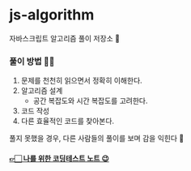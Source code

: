 # js-algorithm
자바스크립트 알고리즘 풀이 저장소 🤔  

### 풀이 방법 🙌🏻
1. 문제를 천천히 읽으면서 정확히 이해한다.
2. 알고리즘 설계
    - 공간 복잡도와 시간 복잡도를 고려한다.
3. 코드 작성 
4. 다른 효율적인 코드를 찾아본다.

풀지 못했을 경우, 다른 사람들의 풀이를 보며 감을 익힌다 🍊

#### [👉🏻 나를 위한 코딩테스트 노트 😉](https://github.com/leedawnn/js-algorithm/blob/main/note.md)

